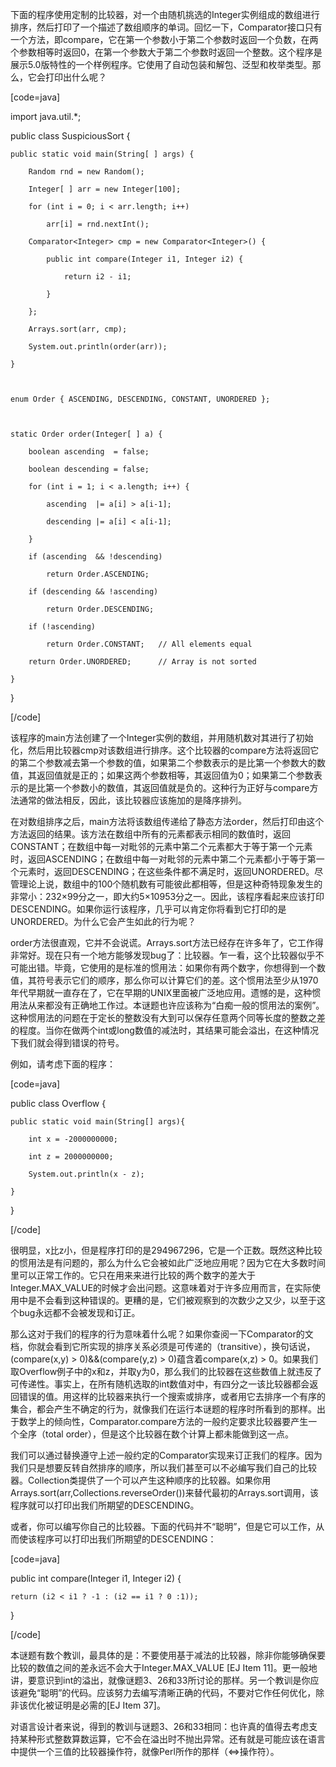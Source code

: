 下面的程序使用定制的比较器，对一个由随机挑选的Integer实例组成的数组进行排序，然后打印了一个描述了数组顺序的单词。回忆一下，Comparator接口只有一个方法，即compare，它在第一个参数小于第二个参数时返回一个负数，在两个参数相等时返回0，在第一个参数大于第二个参数时返回一个整数。这个程序是展示5.0版特性的一个样例程序。它使用了自动包装和解包、泛型和枚举类型。那么，它会打印出什么呢？ 
[code=java]
import java.util.*;
public class SuspiciousSort {
    public static void main(String[ ] args) {
        Random rnd = new Random();
        Integer[ ] arr = new Integer[100];
        for (int i = 0; i < arr.length; i++)
            arr[i] = rnd.nextInt();
        Comparator<Integer> cmp = new Comparator<Integer>() {
            public int compare(Integer i1, Integer i2) {
                return i2 - i1;
            }
        };
        Arrays.sort(arr, cmp);
        System.out.println(order(arr));
    }

    enum Order { ASCENDING, DESCENDING, CONSTANT, UNORDERED }; 

    static Order order(Integer[ ] a) {
        boolean ascending  = false;
        boolean descending = false;
        for (int i = 1; i < a.length; i++) {
            ascending  |= a[i] > a[i-1];
            descending |= a[i] < a[i-1];
        }
        if (ascending  && !descending)
            return Order.ASCENDING;
        if (descending && !ascending)
            return Order.DESCENDING;
        if (!ascending)
            return Order.CONSTANT;   // All elements equal 
        return Order.UNORDERED;      // Array is not sorted 
    } 
}
[/code]
该程序的main方法创建了一个Integer实例的数组，并用随机数对其进行了初始化，然后用比较器cmp对该数组进行排序。这个比较器的compare方法将返回它的第二个参数减去第一个参数的值，如果第二个参数表示的是比第一个参数大的数值，其返回值就是正的；如果这两个参数相等，其返回值为0；如果第二个参数表示的是比第一个参数小的数值，其返回值就是负的。这种行为正好与compare方法通常的做法相反，因此，该比较器应该施加的是降序排列。 
在对数组排序之后，main方法将该数组传递给了静态方法order，然后打印由这个方法返回的结果。该方法在数组中所有的元素都表示相同的数值时，返回CONSTANT；在数组中每一对毗邻的元素中第二个元素都大于等于第一个元素时，返回ASCENDING；在数组中每一对毗邻的元素中第二个元素都小于等于第一个元素时，返回DESCENDING；在这些条件都不满足时，返回UNORDERED。尽管理论上说，数组中的100个随机数有可能彼此都相等，但是这种奇特现象发生的非常小：232×99分之一，即大约5×10953分之一。因此，该程序看起来应该打印DESCENDING。如果你运行该程序，几乎可以肯定你将看到它打印的是UNORDERED。为什么它会产生如此的行为呢？ 
order方法很直观，它并不会说谎。Arrays.sort方法已经存在许多年了，它工作得非常好。现在只有一个地方能够发现bug了：比较器。乍一看，这个比较器似乎不可能出错。毕竟，它使用的是标准的惯用法：如果你有两个数字，你想得到一个数值，其符号表示它们的顺序，那么你可以计算它们的差。这个惯用法至少从1970年代早期就一直存在了，它在早期的UNIX里面被广泛地应用。遗憾的是，这种惯用法从来都没有正确地工作过。本谜题也许应该称为“白痴一般的惯用法的案例”。这种惯用法的问题在于定长的整数没有大到可以保存任意两个同等长度的整数之差的程度。当你在做两个int或long数值的减法时，其结果可能会溢出，在这种情况下我们就会得到错误的符号。 
例如，请考虑下面的程序： 
[code=java]
public class Overflow {
    public static void main(String[] args){
        int x = -2000000000;
        int z = 2000000000;
        System.out.println(x - z);
    }
}
[/code]
很明显，x比z小，但是程序打印的是294967296，它是一个正数。既然这种比较的惯用法是有问题的，那么为什么它会被如此广泛地应用呢？因为它在大多数时间里可以正常工作的。它只在用来来进行比较的两个数字的差大于Integer.MAX_VALUE的时候才会出问题。这意味着对于许多应用而言，在实际使用中是不会看到这种错误的。更糟的是，它们被观察到的次数少之又少，以至于这个bug永远都不会被发现和订正。 
那么这对于我们的程序的行为意味着什么呢？如果你查阅一下Comparator的文档，你就会看到它所实现的排序关系必须是可传递的（transitive），换句话说，(compare(x,y) > 0)&&(compare(y,z) > 0)蕴含着compare(x,z) > 0。如果我们取Overflow例子中的x和z，并取y为0，那么我们的比较器在这些数值上就违反了可传递性。事实上，在所有随机选取的int数值对中，有四分之一该比较器都会返回错误的值。用这样的比较器来执行一个搜索或排序，或者用它去排序一个有序的集合，都会产生不确定的行为，就像我们在运行本谜题的程序时所看到的那样。出于数学上的倾向性，Comparator.compare方法的一般约定要求比较器要产生一个全序（total order），但是这个比较器在数个计算上都未能做到这一点。 
我们可以通过替换遵守上述一般约定的Comparator实现来订正我们的程序。因为我们只是想要反转自然排序的顺序，所以我们甚至可以不必编写我们自己的比较器。Collection类提供了一个可以产生这种顺序的比较器。如果你用Arrays.sort(arr,Collections.reverseOrder())来替代最初的Arrays.sort调用，该程序就可以打印出我们所期望的DESCENDING。 
或者，你可以编写你自己的比较器。下面的代码并不“聪明”，但是它可以工作，从而使该程序可以打印出我们所期望的DESCENDING： 
[code=java]
public int compare(Integer i1, Integer i2) {
    return (i2 < i1 ? -1 : (i2 == i1 ? 0 :1));
}
[/code]
本谜题有数个教训，最具体的是：不要使用基于减法的比较器，除非你能够确保要比较的数值之间的差永远不会大于Integer.MAX_VALUE [EJ Item 11]。更一般地讲，要意识到int的溢出，就像谜题3、26和33所讨论的那样。另一个教训是你应该避免“聪明”的代码。应该努力去编写清晰正确的代码，不要对它作任何优化，除非该优化被证明是必需的[EJ Item 37]。 
对语言设计者来说，得到的教训与谜题3、26和33相同：也许真的值得去考虑支持某种形式整数算数运算，它不会在溢出时不抛出异常。还有就是可能应该在语言中提供一个三值的比较器操作符，就像Perl所作的那样（<=>操作符）。